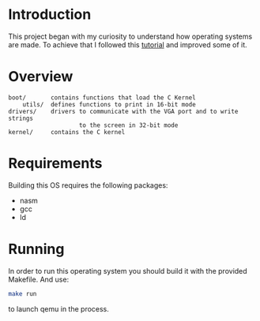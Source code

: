 Introduction
============
This project began with my curiosity to understand how operating systems are made.
To achieve that I followed this [tutorial](https://github.com/cfenollosa/os-tutorial) and improved some of it.

Overview
========
```text
boot/       contains functions that load the C Kernel
    utils/  defines functions to print in 16-bit mode
drivers/    drivers to communicate with the VGA port and to write strings
                    to the screen in 32-bit mode
kernel/     contains the C kernel
```

Requirements
============
Building this OS requires the following packages:
- nasm
- gcc
- ld

Running
=======
In order to run this operating system you should build it with the provided Makefile. And use:
```bash
make run
```
to launch qemu in the process.
